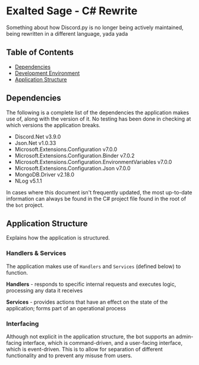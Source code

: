 # Exalted Sage - C# Rewrite

Something about how Discord.py is no longer being actively maintained, being rewritten in a different language, yada yada

## Table of Contents

- [Dependencies](#dependencies)
- [Development Environment](#development-environment)
- [Application Structure](#application-structure)

## Dependencies

The following is a complete list of the dependencies the application makes use of, along with the version of it. No testing has been done in checking at which versions the application breaks.

- Discord.Net v3.9.0
- Json.Net v1.0.33
- Microsoft.Extensions.Configuration v7.0.0
- Microsoft.Extensions.Configuration.Binder v7.0.2
- Microsoft.Extensions.Configuration.EnvironmentVariables v7.0.0
- Microsoft.Extensions.Configuration.Json v7.0.0
- MongoDB.Driver v2.18.0
- NLog v5.1.1

In cases where this document isn't frequently updated, the most up-to-date information can always be found in the C# project file found in the root of the `bot` project.

## Application Structure

Explains how the application is structured.

### Handlers & Services

The application makes use of `Handlers` and `Services` (defined below) to function.

**Handlers** - responds to specific internal requests and executes logic, processing any data it receives

**Services** - provides actions that have an effect on the state of the application; forms part of an operational process

### Interfacing

Although not explicit in the application structure, the bot supports an admin-facing interface, which is command-driven, and a user-facing interface, which is event-driven. This is to allow for separation of different functionality and to prevent any misuse from users.